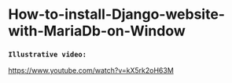 # How-to-install-Django-website-with-MariaDb-on-Window

### `Illustrative video:`

https://www.youtube.com/watch?v=kX5rk2oH63M
